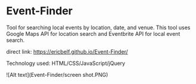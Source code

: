 # Event-Finder
Tool for searching local events by location, date, and venue.  This tool uses Google Maps API for location search and Eventbrite API for
local event search.

direct link: https://ericbelf.github.io/Event-Finder/

Technology used: HTML/CSS/JavaScript/jQuery


![Alt text](Event-Finder/screen shot.PNG)
